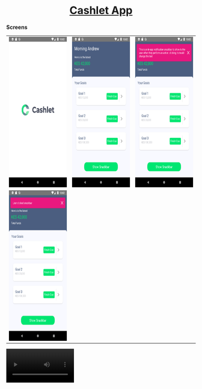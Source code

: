 <h1 align="center">
  <a href="#">
    Cashlet App
  </a>
</h1>

**Screens**
<table>
<tr>
<td>
<img  width="200" height="400" src="./screenshorts/1.png"/>
</td>
<td>
<img  width="200" height="400" src="./screenshorts/2.png"/>
</td>
<td>
<img  width="200" height="400" src="./screenshorts/3.png"/>
</td>
</tr>
<td>
<img  width="200" height="400" src="./screenshorts/4.png"/>
</td>
<td>
</tr>
</table>
<video src='./screenshorts/recording.gif' width=180/>
